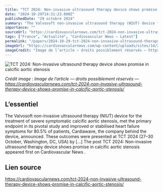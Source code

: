 ```yaml
---
title: "TCT 2024: Non-invasive ultrasound therapy device shows promise in calcific aortic stenosis"
date: "2024-10-29T14:31:23.000Z"
publishedDate: "29 octobre 2024"
summary: "The Valvosoft non-invasive ultrasound therapy (NIUT) device for the treatment of severe symptomatic calcific aortic stenosis, met the primary endpoint in its pivotal study and improved or stabilised heart failure symptoms for 80.5% of patients, Cardiawave, the company behind the device, announced. These outcomes were presented at TCT 2024 (27–30 October, Washington, DC, USA) by [&#8230;] The post TCT 2024: Non-invasive ultrasound therapy device shows promise in calcific aortic stenosis appeared first on Cardiovascular News ."
importance: ""
sourceUrl: "https://cardiovascularnews.com/tct-2024-non-invasive-ultrasound-therapy-device-shows-promise-in-calcific-aortic-stenosis/"
tags: ["France", "Actualité", "Cardiovascular News — Latest"]
permalink: "/papers/2024-10-29-tct-2024-non-invasive-ultrasound-therapy-device-shows-promise-in-calcific-aortic-stenosis"
imageUrl: "https://cardiovascularnews.com/wp-content/uploads/sites/14/2024/10/Valvosoft-from-animation.png"
imageCredit: "Image de l’article — droits possiblement réservés — https://cardiovascularnews.com/tct-2024-non-invasive-ultrasound-therapy-device-shows-promise-in-calcific-aortic-stenosis/"
---
```


![TCT 2024: Non-invasive ultrasound therapy device shows promise in calcific aortic stenosis](https://cardiovascularnews.com/wp-content/uploads/sites/14/2024/10/Valvosoft-from-animation.png)

*Crédit image : Image de l’article — droits possiblement réservés — https://cardiovascularnews.com/tct-2024-non-invasive-ultrasound-therapy-device-shows-promise-in-calcific-aortic-stenosis/*

## L’essentiel

The Valvosoft non-invasive ultrasound therapy (NIUT) device for the treatment of severe symptomatic calcific aortic stenosis, met the primary endpoint in its pivotal study and improved or stabilised heart failure symptoms for 80.5% of patients, Cardiawave, the company behind the device, announced. These outcomes were presented at TCT 2024 (27–30 October, Washington, DC, USA) by [&#8230;] The post TCT 2024: Non-invasive ultrasound therapy device shows promise in calcific aortic stenosis appeared first on Cardiovascular News .

## Lien source

https://cardiovascularnews.com/tct-2024-non-invasive-ultrasound-therapy-device-shows-promise-in-calcific-aortic-stenosis/
